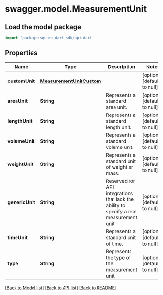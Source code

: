 # swagger.model.MeasurementUnit

## Load the model package
```dart
import 'package:square_dart_sdk/api.dart'
```

## Properties
Name | Type | Description | Notes
------------ | ------------- | ------------- | -------------
**customUnit** | [**MeasurementUnitCustom**](MeasurementUnitCustom.md) |  | [optional] [default to null]
**areaUnit** | **String** | Represents a standard area unit. | [optional] [default to null]
**lengthUnit** | **String** | Represents a standard length unit. | [optional] [default to null]
**volumeUnit** | **String** | Represents a standard volume unit. | [optional] [default to null]
**weightUnit** | **String** | Represents a standard unit of weight or mass. | [optional] [default to null]
**genericUnit** | **String** | Reserved for API integrations that lack the ability to specify a real measurement unit | [optional] [default to null]
**timeUnit** | **String** | Represents a standard unit of time. | [optional] [default to null]
**type** | **String** | Represents the type of the measurement unit. | [optional] [default to null]

[[Back to Model list]](../README.md#documentation-for-models) [[Back to API list]](../README.md#documentation-for-api-endpoints) [[Back to README]](../README.md)

